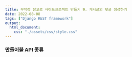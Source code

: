 ```yaml
---
title: 무작정 장고로 사이드프로젝트 만들기 9. 게시글의 댓글 생성하기
date: 2022-08-08
tags: ["Django REST framework"]
output:
  html_document:
    css: "./assets/css/style.css"
---
```



### 만들어볼 API 종류
